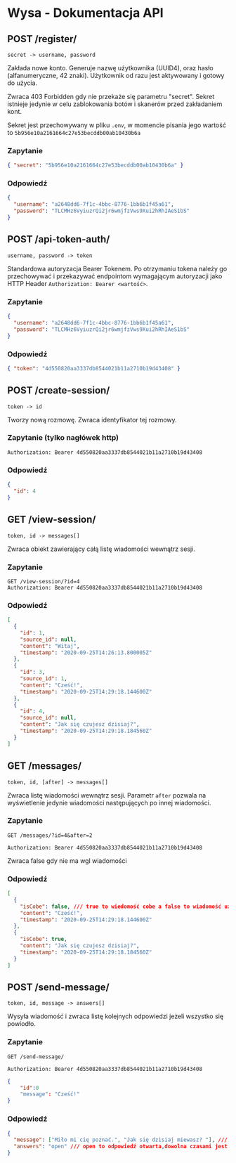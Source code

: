 # Wysa - Dokumentacja API

## POST /register/

`secret -> username, password`

Zakłada nowe konto. Generuje nazwę użytkownika (UUID4), oraz hasło (alfanumeryczne, 42 znaki). Użytkownik od razu jest aktywowany i gotowy do użycia.

Zwraca 403 Forbidden gdy nie przekaże się parametru "secret". Sekret istnieje jedynie w celu zablokowania botów i skanerów przed zakładaniem kont.

Sekret jest przechowywany w pliku `.env`, w momencie pisania jego wartość to `5b956e10a2161664c27e53becddb00ab10430b6a`

### Zapytanie

```json
{ "secret": "5b956e10a2161664c27e53becddb00ab10430b6a" }
```

### Odpowiedź

```json
{
  "username": "a2648dd6-7f1c-4bbc-8776-1bb6b1f45a61",
  "password": "TLCMHz6VyiuzrQi2jr6wmjfzVws9Xui2hRhIAeS1bS"
}
```

## POST /api-token-auth/

`username, password -> token`

Standardowa autoryzacja Bearer Tokenem. Po otrzymaniu tokena należy go przechowywać i przekazywać endpointom wymagającym autoryzacji jako HTTP Header `Authorization: Bearer <wartość>`.

### Zapytanie

```json
{
  "username": "a2648dd6-7f1c-4bbc-8776-1bb6b1f45a61",
  "password": "TLCMHz6VyiuzrQi2jr6wmjfzVws9Xui2hRhIAeS1bS"
}
```

### Odpowiedź

```json
{ "token": "4d550820aa3337db8544021b11a2710b19d43408" }
```

## POST /create-session/

`token -> id`

Tworzy nową rozmowę. Zwraca identyfikator tej rozmowy.

### Zapytanie (tylko nagłówek http)

```http
Authorization: Bearer 4d550820aa3337db8544021b11a2710b19d43408
```

### Odpowiedź

```json
{
  "id": 4
}
```

## GET /view-session/

`token, id -> messages[]`

Zwraca obiekt zawierający całą listę wiadomości wewnątrz sesji.

### Zapytanie

```http
GET /view-session/?id=4
Authorization: Bearer 4d550820aa3337db8544021b11a2710b19d43408
```

### Odpowiedź

```json
[
  {
    "id": 1,
    "source_id": null,
    "content": "Witaj",
    "timestamp": "2020-09-25T14:26:13.800005Z"
  },
  {
    "id": 3,
    "source_id": 1,
    "content": "Cześć!",
    "timestamp": "2020-09-25T14:29:18.144600Z"
  },
  {
    "id": 4,
    "source_id": null,
    "content": "Jak się czujesz dzisiaj?",
    "timestamp": "2020-09-25T14:29:18.184560Z"
  }
]
```

## GET /messages/

`token, id, [after] -> messages[]`

Zwraca listę wiadomości wewnątrz sesji. Parametr `after` pozwala na wyświetlenie jedynie wiadomości następujących po innej wiadomości.

### Zapytanie

```http
GET /messages/?id=4&after=2

Authorization: Bearer 4d550820aa3337db8544021b11a2710b19d43408
```

Zwraca false gdy nie ma wgl wiadomości

### Odpowiedź

```json
[
  {
    "isCobe": false, /// true to wiedomość cobe a false to wiadomość użytkownika
    "content": "Cześć!",
    "timestamp": "2020-09-25T14:29:18.144600Z"
  },
  {
    "isCobe": true,
    "content": "Jak się czujesz dzisiaj?",
    "timestamp": "2020-09-25T14:29:18.184560Z"
  }
]
```

## POST /send-message/

`token, id, message -> answers[]`

Wysyła wiadomość i zwraca listę kolejnych odpowiedzi jeżeli wszystko się powiodło.

### Zapytanie

```http
GET /send-message/

Authorization: Bearer 4d550820aa3337db8544021b11a2710b19d43408
```

```json
{
    "id":0
    "message": "Cześć!"
}
```

### Odpowiedź

```json
{
  "message": ["Miło mi cię poznać.", "Jak się dzisiaj miewasz? "], /// jak jest tablica to znaczy że cobe wysyła kilka odpowiedzi bez przerwy na odpowiedź użytkownika
  "answers": "open" /// open to odpowiedź otwarta,dowolna czasami jest tablica z odpowiedziami defaultowymi
}
```
